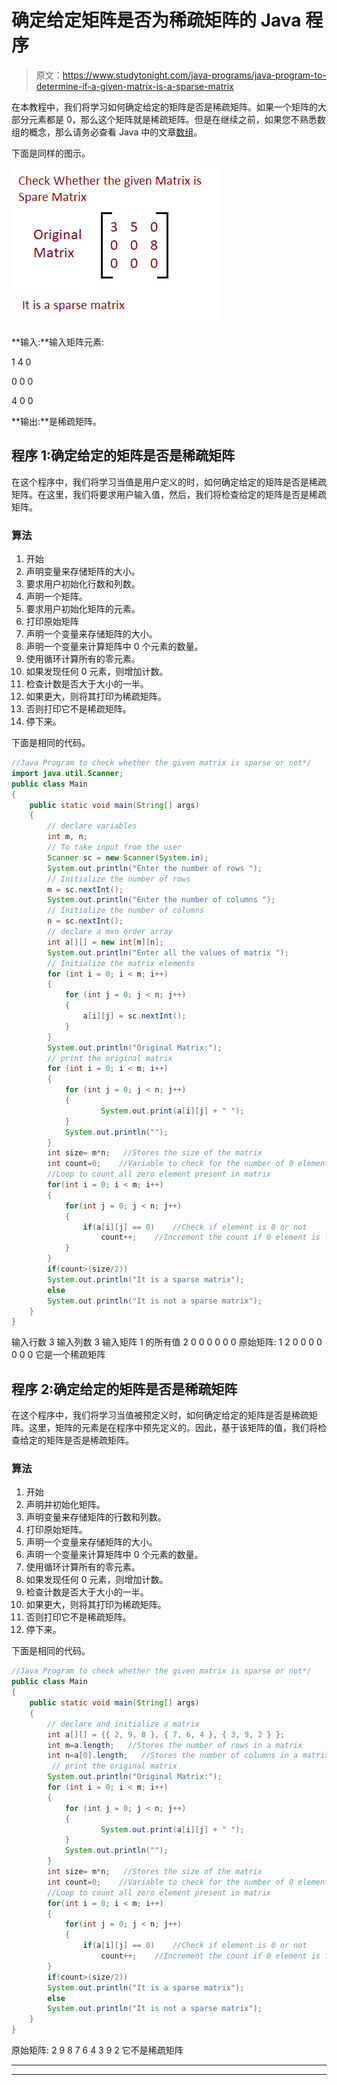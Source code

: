 # 确定给定矩阵是否为稀疏矩阵的 Java 程序

> 原文：<https://www.studytonight.com/java-programs/java-program-to-determine-if-a-given-matrix-is-a-sparse-matrix>

在本教程中，我们将学习如何确定给定的矩阵是否是稀疏矩阵。如果一个矩阵的大部分元素都是 0，那么这个矩阵就是稀疏矩阵。但是在继续之前，如果您不熟悉数组的概念，那么请务必查看 Java 中的文章[数组](https://www.studytonight.com/java/array.php)。

下面是同样的图示。

![](img/a0527d966b83c83f68c876bc7395e09f.png)

**输入:**输入矩阵元素:

1 4 0

0 0 0

4 0 0

**输出:**是稀疏矩阵。

## 程序 1:确定给定的矩阵是否是稀疏矩阵

在这个程序中，我们将学习当值是用户定义的时，如何确定给定的矩阵是否是稀疏矩阵。在这里，我们将要求用户输入值，然后，我们将检查给定的矩阵是否是稀疏矩阵。

### 算法

1.  开始
2.  声明变量来存储矩阵的大小。
3.  要求用户初始化行数和列数。
4.  声明一个矩阵。
5.  要求用户初始化矩阵的元素。
6.  打印原始矩阵
7.  声明一个变量来存储矩阵的大小。
8.  声明一个变量来计算矩阵中 0 个元素的数量。
9.  使用循环计算所有的零元素。
10.  如果发现任何 0 元素，则增加计数。
11.  检查计数是否大于大小的一半。
12.  如果更大，则将其打印为稀疏矩阵。
13.  否则打印它不是稀疏矩阵。
14.  停下来。

下面是相同的代码。

```java
//Java Program to check whether the given matrix is sparse or not*/
import java.util.Scanner; 
public class Main 
{ 
    public static void main(String[] args) 
    { 
        // declare variables 
        int m, n;  
        // To take input from the user
        Scanner sc = new Scanner(System.in); 
        System.out.println("Enter the number of rows ");   
        // Initialize the number of rows 
        m = sc.nextInt();   
        System.out.println("Enter the number of columns ");  
        // Initialize the number of columns 
        n = sc.nextInt();   
        // declare a mxn order array 
        int a[][] = new int[m][n];   
        System.out.println("Enter all the values of matrix "); 
        // Initialize the matrix elements
        for (int i = 0; i < m; i++) 
        { 
            for (int j = 0; j < n; j++) 
            { 
                a[i][j] = sc.nextInt();                 
            } 
        }    
        System.out.println("Original Matrix:"); 
        // print the original matrix 
        for (int i = 0; i < m; i++) 
        { 
            for (int j = 0; j < n; j++) 
            { 
                    System.out.print(a[i][j] + " "); 
            } 
            System.out.println(""); 
        } 
        int size= m*n;   //Stores the size of the matrix 
        int count=0;    //Variable to check for the number of 0 elements        
        //Loop to count all zero element present in matrix    
        for(int i = 0; i < m; i++)
        {    
            for(int j = 0; j < n; j++)
            {    
                if(a[i][j] == 0)    //Check if element is 0 or not
                    count++;    //Increment the count if 0 element is found
            }    
        }        
        if(count>(size/2))
        System.out.println("It is a sparse matrix");
        else
        System.out.println("It is not a sparse matrix");           
    } 
}
```

输入行数 3
输入列数 3
输入矩阵 1 的所有值 2 0 0 0 0 0 0
原始矩阵:
1 2 0
0 0 0
0 0 0
它是一个稀疏矩阵

## 程序 2:确定给定的矩阵是否是稀疏矩阵

在这个程序中，我们将学习当值被预定义时，如何确定给定的矩阵是否是稀疏矩阵。这里，矩阵的元素是在程序中预先定义的。因此，基于该矩阵的值，我们将检查给定的矩阵是否是稀疏矩阵。

### 算法

1.  开始
2.  声明并初始化矩阵。
3.  声明变量来存储矩阵的行数和列数。
4.  打印原始矩阵。
5.  声明一个变量来存储矩阵的大小。
6.  声明一个变量来计算矩阵中 0 个元素的数量。
7.  使用循环计算所有的零元素。
8.  如果发现任何 0 元素，则增加计数。
9.  检查计数是否大于大小的一半。
10.  如果更大，则将其打印为稀疏矩阵。
11.  否则打印它不是稀疏矩阵。
12.  停下来。

下面是相同的代码。

```java
//Java Program to check whether the given matrix is sparse or not*/
public class Main 
{ 
    public static void main(String[] args) 
    {         
        // declare and initialize a matrix 
        int a[][] = {{ 2, 9, 8 }, { 7, 6, 4 }, { 3, 9, 2 } };   
        int m=a.length;   //Stores the number of rows in a matrix
        int n=a[0].length;   //Stores the number of columns in a matrix 
         // print the original matrix 
        System.out.println("Original Matrix:"); 
        for (int i = 0; i < m; i++) 
        { 
            for (int j = 0; j < n; j++) 
            { 
                    System.out.print(a[i][j] + " "); 
            } 
            System.out.println(""); 
        }   
        int size= m*n;   //Stores the size of the matrix        
        int count=0;    //Variable to check for the number of 0 elements        
        //Loop to count all zero element present in matrix    
        for(int i = 0; i < m; i++)
        {    
            for(int j = 0; j < n; j++)
            {    
                if(a[i][j] == 0)    //Check if element is 0 or not
                    count++;    //Increment the count if 0 element is found            }    
        }        
        if(count>(size/2))
        System.out.println("It is a sparse matrix");
        else
        System.out.println("It is not a sparse matrix");           
    } 
}
```

原始矩阵:
2 9 8
7 6 4
3 9 2
它不是稀疏矩阵

* * *

* * *